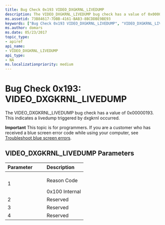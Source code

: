 ```yaml
---
title: Bug Check 0x193 VIDEO_DXGKRNL_LIVEDUMP
description: The VIDEO_DXGKRNL_LIVEDUMP bug check has a value of 0x00000193. This indicates a livedump triggered by dxgkrnl occurred.
ms.assetid: 73B84617-7DBB-4161-BAB3-8BCDDBE9BE93
keywords: ["Bug Check 0x193 VIDEO_DXGKRNL_LIVEDUMP", "VIDEO_DXGKRNL_LIVEDUMP"]
ms.author: domars
ms.date: 05/23/2017
topic_type:
- apiref
api_name:
- VIDEO_DXGKRNL_LIVEDUMP
api_type:
- NA
ms.localizationpriority: medium
---
```


# Bug Check 0x193: VIDEO\_DXGKRNL\_LIVEDUMP


The VIDEO\_DXGKRNL\_LIVEDUMP bug check has a value of 0x00000193. This indicates a livedump triggered by dxgkrnl occurred.

**Important** This topic is for programmers. If you are a customer who has received a blue screen error code while using your computer, see [Troubleshoot blue screen errors](http://windows.microsoft.com/windows-10/troubleshoot-blue-screen-errors).

## VIDEO\_DXGKRNL\_LIVEDUMP Parameters


<table>
<colgroup>
<col width="50%" />
<col width="50%" />
</colgroup>
<thead>
<tr class="header">
<th align="left">Parameter</th>
<th align="left">Description</th>
</tr>
</thead>
<tbody>
<tr class="odd">
<td align="left">1</td>
<td align="left"><p>Reason Code</p>
0x100 Internal</td>
</tr>
<tr class="even">
<td align="left">2</td>
<td align="left">Reserved</td>
</tr>
<tr class="odd">
<td align="left">3</td>
<td align="left">Reserved</td>
</tr>
<tr class="even">
<td align="left">4</td>
<td align="left">Reserved</td>
</tr>
</tbody>
</table>

 

 

 




